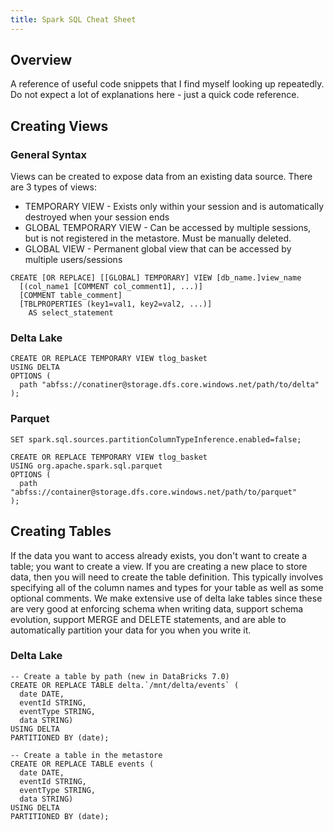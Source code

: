 ```yaml
---
title: Spark SQL Cheat Sheet
---
```


## Overview

A reference of useful code snippets that I find myself looking up repeatedly.  Do not expect a lot of explanations here - just a quick code reference.

## Creating Views

### General Syntax

Views can be created to expose data from an existing data source.  There are 3 types of views:

* TEMPORARY VIEW - Exists only within your session and is automatically destroyed when your session ends
* GLOBAL TEMPORARY VIEW - Can be accessed by multiple sessions, but is not registered in the metastore.  Must be manually deleted.
* GLOBAL VIEW - Permanent global view that can be accessed by multiple users/sessions

```
CREATE [OR REPLACE] [[GLOBAL] TEMPORARY] VIEW [db_name.]view_name
  [(col_name1 [COMMENT col_comment1], ...)]
  [COMMENT table_comment]
  [TBLPROPERTIES (key1=val1, key2=val2, ...)]
    AS select_statement
```

### Delta Lake

```
CREATE OR REPLACE TEMPORARY VIEW tlog_basket
USING DELTA
OPTIONS (
  path "abfss://conatiner@storage.dfs.core.windows.net/path/to/delta"
);
```

### Parquet

```
SET spark.sql.sources.partitionColumnTypeInference.enabled=false;

CREATE OR REPLACE TEMPORARY VIEW tlog_basket
USING org.apache.spark.sql.parquet
OPTIONS (
  path "abfss://container@storage.dfs.core.windows.net/path/to/parquet"
);
```

## Creating Tables

If the data you want to access already exists, you don't want to create a table; you want to create a view.  If you are creating a new place to store data, then you will need to create the table definition.  This typically involves specifying all of the column names and types for your table as well as some optional comments.  We make extensive use of delta lake tables since these are very good at enforcing schema when writing data, support schema evolution, support MERGE and DELETE statements, and are able to automatically partition your data for you when you write it.

### Delta Lake

```
-- Create a table by path (new in DataBricks 7.0)
CREATE OR REPLACE TABLE delta.`/mnt/delta/events` (
  date DATE,
  eventId STRING,
  eventType STRING,
  data STRING)
USING DELTA
PARTITIONED BY (date);

-- Create a table in the metastore
CREATE OR REPLACE TABLE events (
  date DATE,
  eventId STRING,
  eventType STRING,
  data STRING)
USING DELTA
PARTITIONED BY (date);
```
